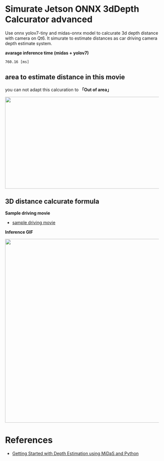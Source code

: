 # Simurate Jetson ONNX 3dDepth Calcurator advanced

Use onnx yolov7-tiny and midas-onnx model to calcurate 3d depth distance with camera on Qt6.
It simurate to estimate distances as car driving camera depth estimate system.

<b>avarage inference time (midas + yolov7)</b>
```txt
760.16 [ms]
```


## area to estimate distance in this movie 

you can not adapt this calcuration to <b>「Out of area」</b>

<img src="https://github.com/madara-tribe/Qt6-MiDaS-depth-calculater/assets/48679574/4d0b30f1-246a-4e44-93f1-f536951ccbde" width="600px" height="300px">



## 3D distance calcurate formula 



<b>Sample driving movie</b>
- [sample driving movie](https://drive.google.com/file/d/18P0mS9fjMD1nq2tKMzD-u_eXjpjttJ4n/view?usp=sharing)


  

<b>Inference GIF</b>

<img src="https://github.com/madara-tribe/Qt6-MiDaS-depth-calculater/assets/48679574/0143b8eb-464a-4d92-8e27-d37a9bc0ec58" width="600px">


# References
- [Getting Started with Depth Estimation using MiDaS and Python](https://medium.com/artificialis/getting-started-with-depth-estimation-using-midas-and-python-d0119bfe1159)

